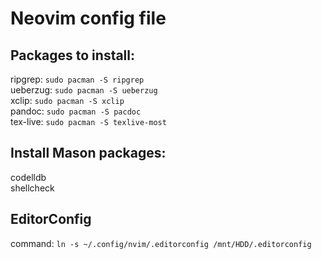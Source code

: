 # Neovim config file

## Packages to install:
ripgrep: `sudo pacman -S ripgrep` \
ueberzug: `sudo pacman -S ueberzug` \
xclip: `sudo pacman -S xclip` \
pandoc: `sudo pacman -S pacdoc` \
tex-live: `sudo pacman -S texlive-most`

## Install Mason packages:
codelldb \
shellcheck

## EditorConfig
command: `ln -s ~/.config/nvim/.editorconfig /mnt/HDD/.editorconfig`